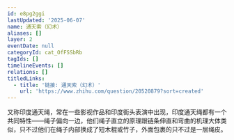 ```yaml
---
id: e8pg2ggi
lastUpdated: '2025-06-07'
name: 通天索（幻术）
aliases: []
layer: 2
eventDate: null
categoryId: cat_OfFSSbRb
tagIds: []
timelineEvents: []
relations: []
titledLinks:
  - title: '链接: 通天索（幻术）'
    url: 'https://www.zhihu.com/question/20520879?sort=created'
---
```

又称印度通天绳，常在一些影视作品和印度街头表演中出现，印度通天绳都有一个共同特性——绳子偏向一边，他们绳子直立的原理跟链条伸直和弯曲的机理大体类似，只不过他们在绳子内部换成了短木棍或竹子，外面包裹的只不过是一层绳皮。
